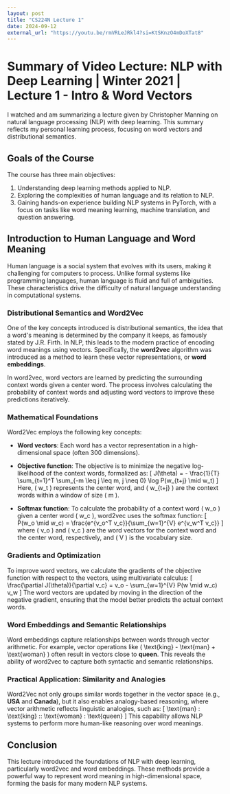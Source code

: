 ```yaml
---
layout: post
title: "CS224N Lecture 1"
date: 2024-09-12
external_url: "https://youtu.be/rmVRLeJRkl4?si=KtSKnzO4mDoXTat8"
---
```



# Summary of Video Lecture: NLP with Deep Learning | Winter 2021 | Lecture 1 - Intro & Word Vectors

I watched and am summarizing a lecture given by Christopher Manning on natural language processing (NLP) with deep learning. This summary reflects my personal learning process, focusing on word vectors and distributional semantics.

## Goals of the Course
The course has three main objectives:
1. Understanding deep learning methods applied to NLP.
2. Exploring the complexities of human language and its relation to NLP.
3. Gaining hands-on experience building NLP systems in PyTorch, with a focus on tasks like word meaning learning, machine translation, and question answering.

## Introduction to Human Language and Word Meaning
Human language is a social system that evolves with its users, making it challenging for computers to process. Unlike formal systems like programming languages, human language is fluid and full of ambiguities. These characteristics drive the difficulty of natural language understanding in computational systems.

### Distributional Semantics and Word2Vec
One of the key concepts introduced is distributional semantics, the idea that a word's meaning is determined by the company it keeps, as famously stated by J.R. Firth. In NLP, this leads to the modern practice of encoding word meanings using vectors. Specifically, the **word2vec** algorithm was introduced as a method to learn these vector representations, or **word embeddings**.

In word2vec, word vectors are learned by predicting the surrounding context words given a center word. The process involves calculating the probability of context words and adjusting word vectors to improve these predictions iteratively.

### Mathematical Foundations
Word2Vec employs the following key concepts:
- **Word vectors**: Each word has a vector representation in a high-dimensional space (often 300 dimensions).
- **Objective function**: The objective is to minimize the negative log-likelihood of the context words, formalized as:
  \[
  J(\theta) = - \frac{1}{T} \sum_{t=1}^T \sum_{-m \leq j \leq m, j \neq 0} \log P(w_{t+j} \mid w_t)
  \]
  Here, \( w_t \) represents the center word, and \( w_{t+j} \) are the context words within a window of size \( m \).

- **Softmax function**: To calculate the probability of a context word \( w_o \) given a center word \( w_c \), word2vec uses the softmax function:
  \[
  P(w_o \mid w_c) = \frac{e^{v_o^T v_c}}{\sum_{w=1}^{V} e^{v_w^T v_c}}
  \]
  where \( v_o \) and \( v_c \) are the word vectors for the context word and the center word, respectively, and \( V \) is the vocabulary size.

### Gradients and Optimization
To improve word vectors, we calculate the gradients of the objective function with respect to the vectors, using multivariate calculus:
\[
\frac{\partial J(\theta)}{\partial v_c} = v_o - \sum_{w=1}^{V} P(w \mid w_c) v_w
\]
The word vectors are updated by moving in the direction of the negative gradient, ensuring that the model better predicts the actual context words.

### Word Embeddings and Semantic Relationships
Word embeddings capture relationships between words through vector arithmetic. For example, vector operations like \( \text{king} - \text{man} + \text{woman} \) often result in vectors close to **queen**. This reveals the ability of word2vec to capture both syntactic and semantic relationships.

### Practical Application: Similarity and Analogies
Word2Vec not only groups similar words together in the vector space (e.g., **USA** and **Canada**), but it also enables analogy-based reasoning, where vector arithmetic reflects linguistic analogies, such as:
\[
\text{man} : \text{king} :: \text{woman} : \text{queen}
\]
This capability allows NLP systems to perform more human-like reasoning over word meanings.

## Conclusion
This lecture introduced the foundations of NLP with deep learning, particularly word2vec and word embeddings. These methods provide a powerful way to represent word meaning in high-dimensional space, forming the basis for many modern NLP systems.
